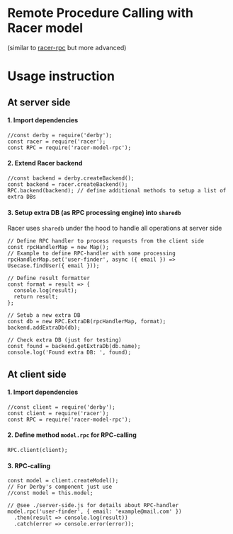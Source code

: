 # Remote Procedure Calling with Racer model
(similar to [racer-rpc](https://github.com/kolegm/racer-rpc) but more advanced)

# Usage instruction

## At server side

#### 1. Import dependencies
```node
//const derby = require('derby');
const racer = require('racer');
const RPC = require('racer-model-rpc');
```

#### 2. Extend Racer backend
```node
//const backend = derby.createBackend();
const backend = racer.createBackend();
RPC.backend(backend); // define additional methods to setup a list of extra DBs
```

#### 3. Setup extra DB (as RPC processing engine) into `sharedb`
Racer uses `sharedb` under the hood to handle all operations at server side

```node
// Define RPC handler to process requests from the client side
const rpcHandlerMap = new Map();
// Example to define RPC-handler with some processing
rpcHandlerMap.set('user-finder', async ({ email }) => Usecase.findUser({ email }));

// Define result formatter
const format = result => {
  console.log(result);
  return result;
};

// Setub a new extra DB
const db = new RPC.ExtraDB(rpcHandlerMap, format);
backend.addExtraDb(db);

// Check extra DB (just for testing)
const found = backend.getExtraDb(db.name);
console.log('Found extra DB: ', found);
```

## At client side

#### 1. Import dependencies
```node
//const client = require('derby');
const client = require('racer');
const RPC = require('racer-model-rpc');
```

#### 2. Define method `model.rpc` for RPC-calling
```node
RPC.client(client);
```

#### 3. RPC-calling
```node
const model = client.createModel();
// For Derby's component just use
//const model = this.model;

// @see ./server-side.js for details about RPC-handler
model.rpc('user-finder', { email: 'example@mail.com' })
  .then(result => console.log(result))
  .catch(error => console.error(error));
```
